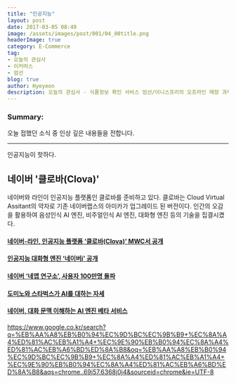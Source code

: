 ```yaml
---
title: "인공지능"
layout: post
date: 2017-03-05 08:49
image: /assets/images/post/001/04_00title.png
headerImage: true
category: E-Commerce
tag:
- 오늘의 관심사
- 이커머스
- 엄선
blog: true
author: Hyeyeon
description: 오늘의 관심사 - 식품정보 확인 서비스 엄선/이니스프리의 오프라인 매장 과부하
---
```


### Summary:

오늘 접했던 소식 중 인상 깊은 내용들을 전합니다.

---

인공지능이 핫하다.

## 네이버 '클로바(Clova)'

네이버와 라인이 인공지능 플랫폼인 클로바를 준비하고 있다. 클로바는 Cloud Virtual Assitant의 약자로 기존 네이버랩스의 아미카가 업그레이드 된 버전이다. 인간의 오감을 활용하여 음성인식 AI 엔진, 비주얼인식 AI 엔진, 대화형 엔진 등의 기술을 집결시켰다.




#### [네이버-라인, 인공지능 플랫폼 ‘클로바(Clova)’ MWC서 공개](http://platum.kr/archives/76837)

#### [인공지능 대화형 엔진 ‘네이버i’ 공개](http://www.venturesquare.net/744254)

#### [네이버 ‘네앱 연구소’, 사용자 100만명 돌파](http://www.zdnet.co.kr/news/news_view.asp?artice_id=20170303172500)

#### [도미노와 스타벅스가 AI를 대하는 자세](http://www.zdnet.co.kr/news/news_view.asp?artice_id=20170303165638)

#### [네이버, 대화 문맥 이해하는 AI 엔진 베타 서비스](http://www.zdnet.co.kr/news/news_view.asp?artice_id=20170303104205)


https://www.google.co.kr/search?q=%EB%AA%A8%EB%B0%94%EC%9D%BC%EC%9B%B9+%EC%8A%A4%ED%81%AC%EB%A1%A4+%EC%9E%90%EB%B0%94%EC%8A%A4%ED%81%AC%EB%A6%BD%ED%8A%B8&oq=%EB%AA%A8%EB%B0%94%EC%9D%BC%EC%9B%B9+%EC%8A%A4%ED%81%AC%EB%A1%A4+%EC%9E%90%EB%B0%94%EC%8A%A4%ED%81%AC%EB%A6%BD%ED%8A%B8&aqs=chrome..69i57.6368j0j4&sourceid=chrome&ie=UTF-8
